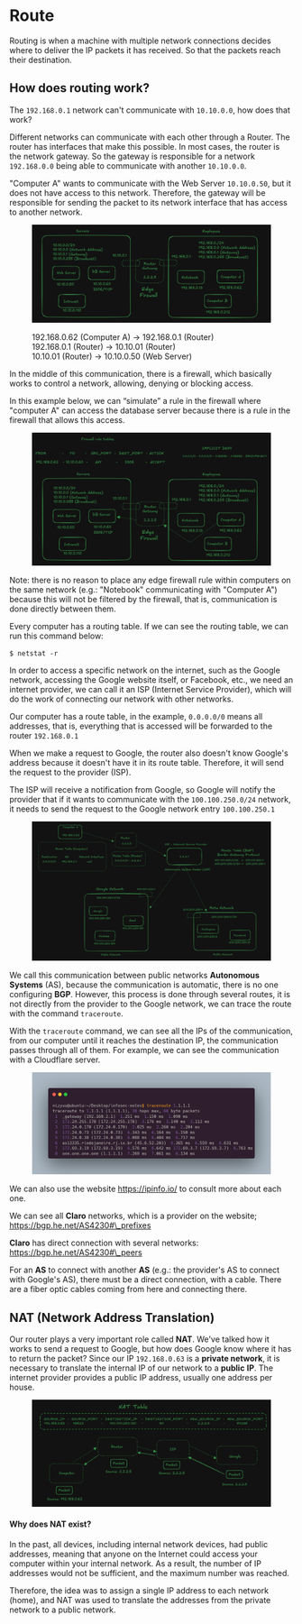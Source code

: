 # Route

Routing is when a machine with multiple network connections decides where to deliver the IP packets it has received. So that the packets reach their destination.

## How does routing work?

The `192.168.0.1` network can't communicate with `10.10.0.0`, how does that work?

Different networks can communicate with each other through a Router. The router has interfaces that make this possible. In most cases, the router is the network gateway. So the gateway is responsible for a network `192.168.0.0` being able to communicate with another `10.10.0.0`.

"Computer A" wants to communicate with the Web Server `10.10.0.50`, but it does not have access to this network. Therefore, the gateway will be responsible for sending the packet to its network interface that has access to another network.

<figure><img src="../.gitbook/assets/route-1.png" alt=""><figcaption><p>192.168.0.62 (Computer A) -> 192.168.0.1 (Router)<br>192.168.0.1 (Router) -> 10.10.01 (Router)<br>10.10.01 (Router) -> 10.10.0.50 (Web Server)</p></figcaption></figure>

In the middle of this communication, there is a firewall, which basically works to control a network, allowing, denying or blocking access.

In this example below, we can “simulate” a rule in the firewall where "computer A" can access the database server because there is a rule in the firewall that allows this access.

<figure><img src="../.gitbook/assets/route-2.png" alt=""><figcaption></figcaption></figure>

Note: there is no reason to place any edge firewall rule within computers on the same network (e.g.: "Notebook" communicating with "Computer A") because this will not be filtered by the firewall, that is, communication is done directly between them.

Every computer has a routing table. If we can see the routing table, we can run this command below:

```
$ netstat -r
```

In order to access a specific network on the internet, such as the Google network, accessing the Google website itself, or Facebook, etc., we need an internet provider, we can call it an ISP (Internet Service Provider), which will do the work of connecting our network with other networks.

Our computer has a route table, in the example, `0.0.0.0/0` means all addresses, that is, everything that is accessed will be forwarded to the router `192.168.0.1`

When we make a request to Google, the router also doesn't know Google's address because it doesn't have it in its route table. Therefore, it will send the request to the provider (ISP).

The ISP will receive a notification from Google, so Google will notify the provider that if it wants to communicate with the `100.100.250.0/24` network, it needs to send the request to the Google network entry `100.100.250.1`

<figure><img src="../.gitbook/assets/bgp.png" alt=""><figcaption></figcaption></figure>

We call this communication between public networks **Autonomous Systems** (AS), because the communication is automatic, there is no one configuring **BGP**. However, this process is done through several routes, it is not directly from the provider to the Google network, we can trace the route with the command `traceroute`.

With the `traceroute` command, we can see all the IPs of the communication, from our computer until it reaches the destination IP, the communication passes through all of them. For example, we can see the communication with a Cloudflare server.

<figure><img src="../.gitbook/assets/traceroute.png" alt=""><figcaption></figcaption></figure>

We can also use the website https://ipinfo.io/ to consult more about each one.

We can see all **Claro** networks, which is a provider on the website; https://bgp.he.net/AS4230#\_prefixes

**Claro** has direct connection with several networks: https://bgp.he.net/AS4230#\_peers

For an **AS** to connect with another **AS** (e.g.: the provider's AS to connect with Google's AS), there must be a direct connection, with a cable. There are a fiber optic cables coming from here and connecting there.

## NAT (Network Address Translation)

Our router plays a very important role called **NAT**. We've talked how it works to send a request to Google, but how does Google know where it has to return the packet? Since our IP `192.168.0.63` is a **private network**, it is necessary to translate the internal IP of our network to a **public** **IP**. The internet provider provides a public IP address, usually one address per house.

<figure><img src="../.gitbook/assets/nat (1).png" alt=""><figcaption></figcaption></figure>

#### Why does NAT exist?

In the past, all devices, including internal network devices, had public addresses, meaning that anyone on the Internet could access your computer within your internal network. As a result, the number of IP addresses would not be sufficient, and the maximum number was reached.

Therefore, the idea was to assign a single IP address to each network (home), and NAT was used to translate the addresses from the private network to a public network.
